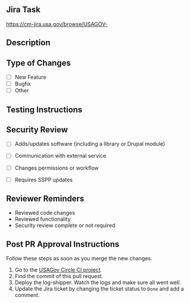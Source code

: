 <!--- Provide a general summary of your changes in the title above -->
## Jira Task
<!--- Provide a link to the Jira ticket -->
https://cm-jira.usa.gov/browse/USAGOV-

## Description
<!--- Summarize the changes made in this pull request, not what it's for. -->

## Type of Changes
<!--- Put an `x` in all the boxes that apply. -->
- [ ] New Feature
- [ ] Bugfix
- [ ] Other

## Testing Instructions
<!-- This instructions are different from “testing instructions” in Jira – those are typically for Content/UX stakeholders -->
<!-- Not “see Jira” – if they are really the same, copy and paste. -->



## Security Review
<!-- Checkboxes to indicate need for review -->

- [ ] Adds/updates software (including a library or Drupal module)
- [ ] Communication with external service
- [ ] Changes permissions or workflow
- [ ] Requires SSPP updates


## Reviewer Reminders
- Reviewed code changes
- Reviewed functionality
- Security review complete or not required

## Post PR Approval Instructions
Follow these steps as soon as you merge the new changes. 

1. Go to the [USAGov Circle CI project](https://app.circleci.com/pipelines/github/usagov/usagov-logshipper).
2. Find the commit of this pull request.
3. Deploy the log-shipper. Watch the logs and make sure all went well.
4. Update the Jira ticket by changing the ticket status to `Done` and add a comment. 
